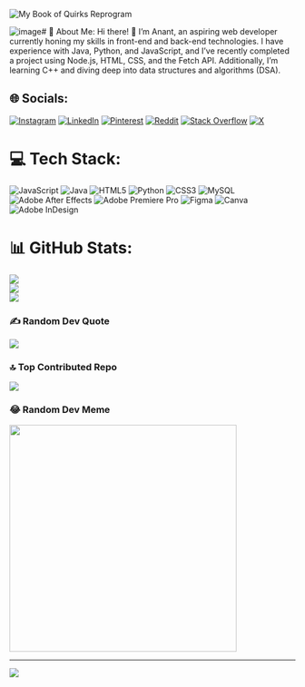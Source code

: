

![My Book of Quirks Reprogram](https://github.com/user-attachments/assets/17e3ec61-7697-47b5-8420-bc335265f798)



![image](https://github.com/user-attachments/assets/cc1113af-c86c-4d45-9f58-1581657e7e38)# 🐥 About Me:
Hi there! 👋 I’m Anant, an aspiring web developer currently honing my skills in front-end and back-end technologies. I have experience with Java, Python, and JavaScript, and I’ve recently completed a project using Node.js, HTML, CSS, and the Fetch API. Additionally, I’m learning C++ and diving deep into data structures and algorithms (DSA).




## 🌐 Socials:
[![Instagram](https://img.shields.io/badge/Instagram-%23E4405F.svg?logo=Instagram&logoColor=white)](https://instagram.com/anntmishra) [![LinkedIn](https://img.shields.io/badge/LinkedIn-%230077B5.svg?logo=linkedin&logoColor=white)](https://linkedin.com/in/anntmishra ) [![Pinterest](https://img.shields.io/badge/Pinterest-%23E60023.svg?logo=Pinterest&logoColor=white)](https://pinterest.com/anntmishra) [![Reddit](https://img.shields.io/badge/Reddit-%23FF4500.svg?logo=Reddit&logoColor=white)](https://reddit.com/user/anntmishra) [![Stack Overflow](https://img.shields.io/badge/-Stackoverflow-FE7A16?logo=stack-overflow&logoColor=white)](https://stackoverflow.com/users/23901145) [![X](https://img.shields.io/badge/X-black.svg?logo=X&logoColor=white)](https://x.com/anntmishra) 

# 💻 Tech Stack:
![JavaScript](https://img.shields.io/badge/javascript-%23323330.svg?style=for-the-badge&logo=javascript&logoColor=%23F7DF1E) ![Java](https://img.shields.io/badge/java-%23ED8B00.svg?style=for-the-badge&logo=openjdk&logoColor=white) ![HTML5](https://img.shields.io/badge/html5-%23E34F26.svg?style=for-the-badge&logo=html5&logoColor=white) ![Python](https://img.shields.io/badge/python-3670A0?style=for-the-badge&logo=python&logoColor=ffdd54) ![CSS3](https://img.shields.io/badge/css3-%231572B6.svg?style=for-the-badge&logo=css3&logoColor=white) ![MySQL](https://img.shields.io/badge/mysql-4479A1.svg?style=for-the-badge&logo=mysql&logoColor=white) ![Adobe After Effects](https://img.shields.io/badge/Adobe%20After%20Effects-9999FF.svg?style=for-the-badge&logo=Adobe%20After%20Effects&logoColor=white) ![Adobe Premiere Pro](https://img.shields.io/badge/Adobe%20Premiere%20Pro-9999FF.svg?style=for-the-badge&logo=Adobe%20Premiere%20Pro&logoColor=white) ![Figma](https://img.shields.io/badge/figma-%23F24E1E.svg?style=for-the-badge&logo=figma&logoColor=white) ![Canva](https://img.shields.io/badge/Canva-%2300C4CC.svg?style=for-the-badge&logo=Canva&logoColor=white) ![Adobe InDesign](https://img.shields.io/badge/Adobe%20InDesign-49021F?style=for-the-badge&logo=adobeindesign&logoColor=FF3366)
# 📊 GitHub Stats:
![](https://github-readme-stats.vercel.app/api?username=anntmishra&theme=dracula&hide_border=false&include_all_commits=false&count_private=false)<br/>
![](https://github-readme-streak-stats.herokuapp.com/?user=anntmishra&theme=dracula&hide_border=false)<br/>
![](https://github-readme-stats.vercel.app/api/top-langs/?username=anntmishra&theme=dracula&hide_border=false&include_all_commits=false&count_private=false&layout=compact)

### ✍️ Random Dev Quote
![](https://quotes-github-readme.vercel.app/api?type=vetical&theme=tokyonight)

### 🔝 Top Contributed Repo
![](https://github-contributor-stats.vercel.app/api?username=anntmishra&limit=5&theme=dracula&combine_all_yearly_contributions=true)

### 😂 Random Dev Meme
<img src='https://memer-new.vercel.app/' style="height: 400px;"/>

---
[![](https://visitcount.itsvg.in/api?id=anntmishra&icon=2&color=11)](https://visitcount.itsvg.in)

<!-- Proudly created with GPRM ( https://gprm.itsvg.in ) -->
